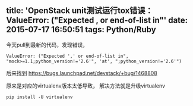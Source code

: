title: 'OpenStack unit测试运行tox错误： ValueError: ("Expected , or end-of-list in"'
date: 2015-07-17 16:50:51
tags: Python/Ruby
---

今天pull到最新的代码，发现错误，

```
ValueError: ("Expected ',' or end-of-list in", "mock>=1.1;python_version!='2.6'", 'at', ";python_version!='2.6'")
```

后来找到 https://bugs.launchpad.net/devstack/+bug/1468808

原来是对应的virtualenv版本太低导致，
解决方法就是升级virtualenv

```
pip install -U virtualenv
```